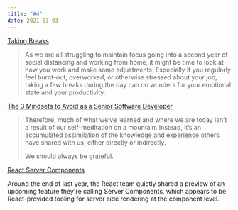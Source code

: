 ```yaml
---
title: "#4"
date: 2021-03-03
---
```

[Taking Breaks](https://gist.github.com/mturco/2482ee904573451cbe8a84f201ac367c)

> As we are all struggling to maintain focus going into a second year of social distancing and working from home, it might be time to look at how you work and make some adjustments. Especially if you regularly feel burnt-out, overworked, or otherwise stressed about your job, taking a few breaks during the day can do wonders for your emotional state and your productivity.

[The 3 Mindsets to Avoid as a Senior Software Developer](https://betterprogramming.pub/the-3-mindsets-to-avoid-as-a-senior-software-developer-efc8fa17fc3)

>Therefore, much of what we’ve learned and where we are today isn’t a result of our self-meditation on a mountain. Instead, it’s an accumulated assimilation of the knowledge and experience others have shared with us, either directly or indirectly.
>
>We should always be grateful.

[React Server Components](https://reactjs.org/blog/2020/12/21/data-fetching-with-react-server-components.html)

Around the end of last year, the React team quietly shared a preview of an upcoming feature they're calling Server Components, which appears to be React-provided tooling for server side rendering at the component level.